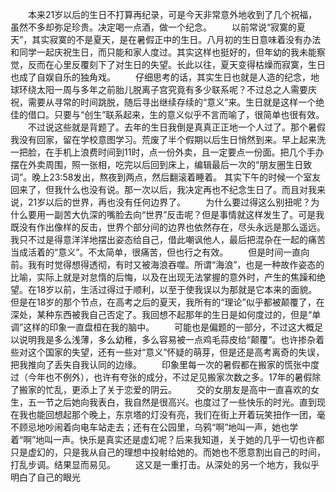 　　本来21岁以后的生日不打算再纪录，可是今天非常意外地收到了几个祝福，虽然不多却弥足珍贵。决定喝一点酒，做一个纪念。
　　以前常说“寂寞的夏天”，其实寂寞的不是夏天，是在暑假正中的生日。八月初的生日意味着没有办法和同学一起庆祝生日，而只能和家人度过。其实这样也挺好的，但年幼的我未能察觉，反而在心里反覆刻下了对生日的失望。长此以往，夏天变得枯燥而寂寞，生日也成了自娱自乐的独角戏。
　　仔细思考的话，其实生日也就是人造的纪念，地球环绕太阳一周与多年之前胎儿脱离子宫究竟有多少联系呢？不过总之人需要庆祝，需要从寻常的时间跳脱，随后寻出继续存续的“意义”来。生日就是这样一个绝佳的借口。只要与“创生”联系起来，生的意义似乎不言而喻了，很简单也很有效。
　　不过说这些就是背题了。去年的生日我倒是真真正正地一个人过了。那个暑假我没有回家，留在学校意图学习。荒废了半个假期以后生日悄然到来。早上起来洗一把脸，在手机上浪费时间到11时，点一份外卖，且一定要点一份面。把几个手办摆在外卖周围，照一张相，吃完以后回到床上，编辑最后一次的“朋友圈生日致词”。晚上23:58发出，熬夜到两点，然后翻滚着睡着。
其实下午的时候一个室友回来了，但我什么也没有说。那一次以后，我决定再也不纪念生日了。而且对我来说，21岁以后的世界，再也没有任何边界了。
　　为什么要过得这么别扭呢？为什么要用一副苦大仇深的嘴脸去向“世界”反击呢？但是事情就这样发生了。可是我既没有作出像样的反击，世界个部分间的边界也依然存在，尽头永远是那么遥远。我只不过是得意洋洋地摆出姿态给自己，借此嘲讽他人，最后把混杂在一起的痛苦当成活着的“意义”。不太简单，很痛苦，但也行之有效。
　　但是时间一直向前。我有时觉得想得透彻，有时又被海浪吞噬。所谓“海浪”，也是一种故作姿态的比喻，实际上就是对怠惰的后悔，以及在出现无法掌握的意外时，产生的焦躁和绝望。在18岁以前，生活过得过于顺利，以至于使我误以为那就是它本来的面貌。但是在18岁的那个节点，在高考之后的夏天，我所有的“理论”似乎都被颠覆了，在深处，某种东西被我自己否定了。我回想不起那年的生日是如何度过的，但是“单调”这样的印象一直盘桓在我的脑中。
　　可能也是偏题的一部分，不过这大概足以说明我是多么浅薄，多么幼稚，多么容易被一点鸡毛蒜皮给“颠覆”。也许掺杂着些对这个国家的失望，还有一些对“意义”怀疑的萌芽，但是还是高考离奇的失误，把我推向了丢失自我认同的边缘。
　　印象里每一次的暑假都在搬家的慌张中度过（今年也不例外），也许有夸张的成分，不过足见搬家次数之多。17年的暑假除了搬家的忙乱，更添上了关于恋爱的阴云。
　　交的女朋友是高中一直喜欢的女生，五一节之后她向我表白，我自然是很高兴。也度过了一些快乐的时光。直到现在我也能回想起那个晚上，东京塔的灯没有亮，我们在街上开着玩笑扭作一团，毫不顾忌地吵闹着向电车站走去；还有在公园里，乌鸦“啊”地叫一声，她也学着“啊”地叫一声。快乐是真实还是虚幻呢？后来我知道，关于她的几乎一切也许都只是虚幻的，只是我从自己的理想中投射给她的。而她也不愿意割出自己的时间，打乱步调。结果显而易见。
　　这又是一重打击。从深处的另一个地方，我似乎明白了自己的眼光